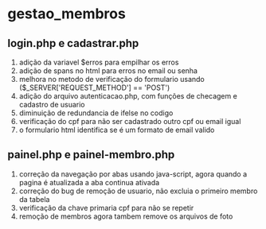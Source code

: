 # gestao_membros

## login.php e cadastrar.php
1. adição da variavel $erros para empilhar os erros
2. adição de spans no html para erros no email ou senha
3. melhora no metodo de verificação do formulario usando ($_SERVER['REQUEST_METHOD'] == 'POST')
4. adição do arquivo autenticacao.php, com funções de checagem e cadastro de usuario
5. diminuição de redundancia de ifelse no codigo
6. verificação do cpf para não ser cadastrado outro cpf ou email igual
7. o formulario html identifica se é um formato de email valido

## painel.php e painel-membro.php
1. correção da navegação por abas usando java-script, agora quando a pagina é atualizada a aba continua ativada
2. correção do bug de remoção de usuario, não excluia o primeiro membro da tabela
3. verificação da chave primaria cpf para não se repetir
3. remoção de membros agora tambem remove os arquivos de foto

